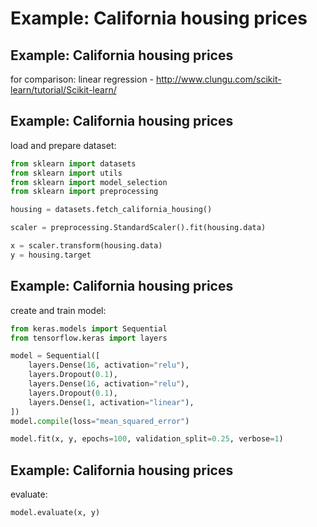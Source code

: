 # Example: California housing prices

## Example: California housing prices

for comparison: linear regression - http://www.clungu.com/scikit-learn/tutorial/Scikit-learn/

## Example: California housing prices

load and prepare dataset:

```py
from sklearn import datasets
from sklearn import utils
from sklearn import model_selection
from sklearn import preprocessing

housing = datasets.fetch_california_housing()

scaler = preprocessing.StandardScaler().fit(housing.data)

x = scaler.transform(housing.data)
y = housing.target
```

## Example: California housing prices

create and train model:

```py
from keras.models import Sequential
from tensorflow.keras import layers

model = Sequential([
    layers.Dense(16, activation="relu"),
    layers.Dropout(0.1),
    layers.Dense(16, activation="relu"),
    layers.Dropout(0.1),
    layers.Dense(1, activation="linear"),
])
model.compile(loss="mean_squared_error")

model.fit(x, y, epochs=100, validation_split=0.25, verbose=1)
```

## Example: California housing prices

evaluate:

```py
model.evaluate(x, y)
```
